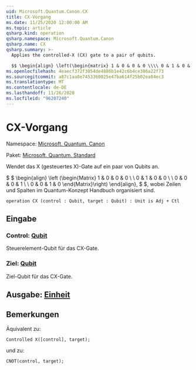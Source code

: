 ```yaml
---
uid: Microsoft.Quantum.Canon.CX
title: CX-Vorgang
ms.date: 11/25/2020 12:00:00 AM
ms.topic: article
qsharp.kind: operation
qsharp.namespace: Microsoft.Quantum.Canon
qsharp.name: CX
qsharp.summary: >-
  Applies the controlled-X (CX) gate to a pair of qubits.

  $$ \begin{align} \left(\begin{matrix} 1 & 0 & 0 & 0 \\\\ 0 & 1 & 0 & 0 \\\\ 0 & 0 & 0 & 1 \\\\ 0 & 0 & 1 & 0 \end{matrix}\right) \end{align}, $$ where rows and columns are organized as in the quantum concepts guide.
ms.openlocfilehash: 4eaecf372f3054de4886b1e42c6b4ce386a22f73
ms.sourcegitcommit: a87c1aa8e7453360025e47ba614f25b02ea84ec3
ms.translationtype: MT
ms.contentlocale: de-DE
ms.lasthandoff: 11/26/2020
ms.locfileid: "96207240"
---
```

# <a name="cx-operation"></a>CX-Vorgang

Namespace: [Microsoft. Quantum. Canon](xref:Microsoft.Quantum.Canon)

Paket: [Microsoft. Quantum. Standard](https://nuget.org/packages/Microsoft.Quantum.Standard)


Wendet das X (gesteuertes X)-Gate auf ein paar von Qubits an.

$ $ \begin{align} \left (\begin{Matrix} 1 & 0 & 0 & 0 \\ \\ 0 & 1 & 0 & 0 \\ \\ 0 & 0 & 0 & 1 \\ \\ 0 & 0 & 1 & 0 \end{Matrix}\right) \end{align}, $ $, wobei Zeilen und Spalten im Quantum-Konzept Handbuch organisiert sind.

```qsharp
operation CX (control : Qubit, target : Qubit) : Unit is Adj + Ctl
```


## <a name="input"></a>Eingabe

### <a name="control--qubit"></a>Control: [Qubit](xref:microsoft.quantum.lang-ref.qubit)

Steuerelement-Qubit für das CX-Gate.


### <a name="target--qubit"></a>Ziel: [Qubit](xref:microsoft.quantum.lang-ref.qubit)

Ziel-Qubit für das CX-Gate.



## <a name="output--unit"></a>Ausgabe: [Einheit](xref:microsoft.quantum.lang-ref.unit)



## <a name="remarks"></a>Bemerkungen

Äquivalent zu:

```qsharp
Controlled X([control], target);
```

und zu:

```qsharp
CNOT(control, target);
```